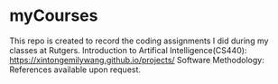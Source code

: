 # myCourses
This repo is created to record the coding assignments I did during my classes at Rutgers.
Introduction to Artifical Intelligence(CS440): https://xintongemilywang.github.io/projects/
Software Methodology: References available upon request.
